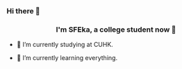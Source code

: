 ### Hi there 👋

<!--
**SFEka/SFEka** is a ✨ _special_ ✨ repository because its `README.md` (this file) appears on your GitHub profile.

Here are some ideas to get you started:

###🔭 I’m currently working on ...
- 🌱 I’m currently learning ...
- 👯 I’m looking to collaborate on ...
- 🤔 I’m looking for help with ...
- 💬 Ask me about ...
- 📫 How to reach me: ...
- 😄 Pronouns: ...
- ⚡ Fun fact: ...
-->
### <div align="center">I'm SFEka, a college student now 👀</div>  
  

- 🔭 I’m currently studying at CUHK.  
  

- 🌱 I’m currently learning everything.  

<br />
